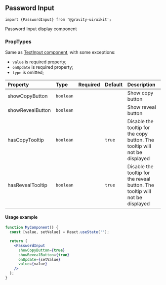 ## Password Input

```tsx
import {PasswordInput} from '@gravity-ui/uikit';
```

Password Input display component

### PropTypes

Same as [TextInput component](https://github.com/gravity-ui/uikit/blob/main/src/components/controls/TextInput/README.md), with some exceptions:

- `value` is required property;
- `onUpdate` is required property;
- `type` is omitted;

| Property         | Type      | Required | Default | Description                                                                  |
| :--------------- | :-------- | :------- | :------ | :--------------------------------------------------------------------------- |
| showCopyButton   | `boolean` |          |         | Show copy button                                                             |
| showRevealButton | `boolean` |          |         | Show reveal button                                                           |
| hasCopyTooltip   | `boolean` |          | `true`  | Disable the tooltip for the copy button. The tooltip will not be displayed   |
| hasRevealTooltip | `boolean` |          | `true`  | Disable the tooltip for the reveal button. The tooltip will not be displayed |

#### Usage example

```jsx harmony
function MyComponent() {
  const [value, setValue] = React.useState('');

  return (
    <PasswordInput
      showCopyButton={true}
      showRevealButton={true}
      onUpdate={setValue}
      value={value}
    />
  );
}
```
